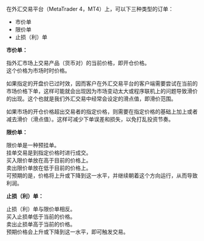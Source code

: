 在外汇交易平台（MetaTrader 4，MT4）上，可以下三种类型的订单：
* 市价单
* 限价单
* 止损（利）单

__市价单：__   
 
指外汇市场上交易产品（货币对）的当前价格，即开仓价格。  
这个价格为市场时时价格。  

如果指定的开盘价已过时效，因而客户在外汇交易平台的客户端需要尝试在当前的市场价格下单，这样可能就会出现因为市场变动太大或程序联机上的问题导致滑价的出现。这个也就是我们外汇交易中经常会设定的滑点值，即滑价范围。
  
如果市场的开仓价格超出交易者的指定价格，则需要在指定价格的基础上加上或者减去滑价（滑点值）。这样可减少下单误差和损失，以免打乱投资节奏。

__限价单：__  

限价单是一种预挂单。  
挂单交易是到指定价格时进行成交。  
买入限价单放在高于目前的价格上。  
卖出限价单放在低于目前的价格上。  
可预期的是，价格将上升或下降到这一水平，并继续朝着这个方向运行，从而导致利润。

__止损（利）单：__  

止损（利）单与限价单相反。  
买入止损单低于当前的价格。  
卖出止损单高于当前的价格。  
预期价格会上升或下降到这一水平，即可触发交易。  
